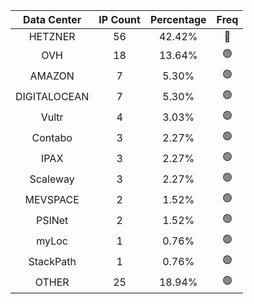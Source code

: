 | Data Center | IP Count | Percentage | Freq |
|:------------:|:--------:|:-----------:|:-----:|
| HETZNER | 56 | 42.42% | 🔴 |
| OVH | 18 | 13.64% | 🟢 |
| AMAZON | 7 | 5.30% | 🟢 |
| DIGITALOCEAN | 7 | 5.30% | 🟢 |
| Vultr | 4 | 3.03% | 🟢 |
| Contabo | 3 | 2.27% | 🟢 |
| IPAX | 3 | 2.27% | 🟢 |
| Scaleway | 3 | 2.27% | 🟢 |
| MEVSPACE | 2 | 1.52% | 🟢 |
| PSINet | 2 | 1.52% | 🟢 |
| myLoc | 1 | 0.76% | 🟢 |
| StackPath | 1 | 0.76% | 🟢 |
| OTHER | 25 | 18.94% | 🟢 |